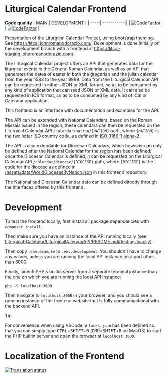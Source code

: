 # Liturgical Calendar Frontend

**Code quality**
| MAIN | DEVELOPMENT |
|:----:|:-----------:|
| [![CodeFactor](https://www.codefactor.io/repository/github/liturgical-calendar/liturgicalcalendarfrontend/badge/main)](https://www.codefactor.io/repository/github/liturgical-calendar/liturgicalcalendarfrontend/overview/main) | [![CodeFactor](https://www.codefactor.io/repository/github/liturgical-calendar/liturgicalcalendarfrontend/badge/development)](https://www.codefactor.io/repository/github/liturgical-calendar/liturgicalcalendarfrontend/overview/development) |

Presentation of the Liturgical Calendar Project, using bootstrap theming. See https://litcal.johnromanodorazio.com/. Development is done initially on the development branch with a frontend at https://litcal-staging.johnromanodorazio.com/.

The Liturgical Calendar project offers an API that generates data for the liturgical events in the General Roman Calendar, as well as an API that generates the dates of easter in both the gregorian and the julian calendar from the year 1583 to the year 9999. Data from the Liturgical Calendar API can be requested in either JSON or XML format, so as to be consumed by any kind of application that can read JSON or XML data. It can also be requested in ICS format, so as to be consumed by any kind of iCal or Calendar application.

This frontend is an interface with documentation and examples for the API.

The API can be extended with National Calendars, based on the Roman Missals issued in the region; these calendars can then be requested on the Liturgical Calendar API `/calendar/nation/{NATION}` path, where `{NATION}` is the two letter ISO country code, as defined in [ISO 3166-1 alpha-2](https://en.wikipedia.org/wiki/ISO_3166-1_alpha-2).

The API is also extendable for Diocesan Calendars, which however can only be defined after the National Calendar for the region has been defined;
once the Diocesan Calendar is defined, it can be requested on the Liturgical Calendar API `/calendar/diocese/{DIOCESE}` path, where `{DIOCESE}` is the code for the diocese as defined in [/assets/data/WorldDiocesesByNation.json](https://github.com/Liturgical-Calendar/LiturgicalCalendarFrontend/blob/development/assets/data/WorldDiocesesByNation.json) in this frontend repository.

The National and Diocesan Calendar data can be defined directly through the interfaces offered by this frontend.

# Development

To test the frontend locally, first install all package dependencies with `composer install`.

Then make sure you have an instance of the API running locally (see [Liturgical-Calendar/LiturgicalCalendarAPI/README.md#testing-locally](https://github.com/Liturgical-Calendar/LiturgicalCalendarAPI/tree/development?tab=readme-ov-file#testing-locally)).

Then copy `.env.example` to `.env.development`. You shouldn't have to change any values, unless you are running the local API instance on a port other than 8000.

Finally, launch PHP's builtin server from a separate terminal instance than the one on which you are running the local API instance:

```console
php -S localhost:3000
```

Then navigate to `localhost:3000` in your browser, and you should see a running instance of the frontend website that is fully communicational with the backend API.

> [!TIP]
> For convenience when using VSCode, a `tasks.json` has been defined so that you can simply type <kbd>CTRL</kbd>+<kbd>SHIFT</kbd>+<kbd>B</kbd> (<kbd>CMD</kbd>+<kbd>SHIFT</kbd>+<kbd>B</kbd> on MacOS) to start the PHP builtin server and open the browser at `localhost:3000`.

# Localization of the Frontend
<a href="https://translate.johnromanodorazio.com/engage/liturgical-calendar/">
<img src="https://translate.johnromanodorazio.com/widgets/liturgical-calendar/-/frontend/open-graph.png" alt="Translation status" />
</a>
